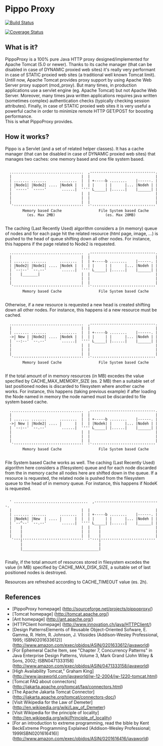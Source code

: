 # Pippo Proxy

[![Build Status](https://api.travis-ci.org/gtesei/pippoproxy.svg?branch=master)](https://travis-ci.org/gtesei/pippoproxy)

[![Coverage Status](https://coveralls.io/repos/gtesei/pippoproxy/badge.svg?branch=master&service=github)](https://coveralls.io/github/gtesei/pippoproxy?branch=master)

## What is it?

  PippoProxy is a 100% pure Java HTTP proxy designed/implemented for 
  Apache Tomcat (5.0 or newer). Thanks to its cache manager (that can be 
  disabled in case of DYNAMIC proxied web sites) it's really very performant 
  in case of STATIC proxied web sites (a traditional well known Tomcat limit).
  Untill now, Apache Tomcat provides proxy support by 
  using Apache Web Server proxy support (mod_proxy). But many times, in 
  production applications use a servlet engine (eg. Apache Tomcat) but not 
  Apache Web Server. Moreover, many times java written applications 
  requires java written (sometimes complex) authentication checks (typically 
  checking session attributes). Finally, in case of STATIC proxied web 
  sites  it is very useful a powerful cache in order to minimize remote HTTP 
  GET/POST for boosting performance.  
  This is what PippoProxy provides. 
  
  
## How it works?

  Pippo is a Servlet (and a set of related helper classes). 
  It has a cache manager (that can be disabled in case of DYNAMIC proxied web sites) 
  that manages two caches: one memory based and one file system based. 
  
```
  
  ..................................  ,------------------------------.
  |                                |  |                              |
  | ....... .......      ........  |  | +-----b ........    |------. |
  | |Node1| |Node2| .... |Nodek |  |  | |     | |      |... |Nodeh | |
  | `-----' `-----'      `......|  '''' L_____| |......|    |______| |
  |                                |  |                              |
  |                                |  |                              |
  |                                |  |                              |
   `''''''''''''''''''''''''''''''''  '`'''''''''''''''''''''''''''''
        Memory based Cache                 File System based Cache
          (es. Max 2MB)                       (es. Max 20MB)
  
```

  The caching (Last Recently Used) algorithm considers a (in memory) queue of nodes 
  and for each page hit the related resource (html page, image, ...) is pushed 
  to the head of queue shifting down all other nodes. For instance, this happens 
  if the page related to Node2 is requested. 

```
  ..................................  ,------------------------------.
  |                                |  |                              |
  | ....... .......      ........  |  | +-----b ........    |------. |
  | |Node2| |Node1| .... |Nodek |  |  | |     | |      |... |Nodeh | |
  | `--:--' `--.--'      `......|  '''' L_____| |......|    |______| |
  |    |_______|                   |  |                              |
  |                                |  |                              |
  |                                |  |                              |
   `''''''''''''''''''''''''''''''''  '`'''''''''''''''''''''''''''''
        Memory based Cache                 File System based Cache
  
```

  Otherwise, if a new resource is requested a new head is created shifting 
  down all other nodes. For instance, this happens id a new resource must be cached. 

```
  ..................................  ,------------------------------.
  |                                |  |                              |
  | ....... .......      ........  |  | +-----b ........    |------. |
  ->| New | |Node2| .... |Nodek |  |  | |     | |      |... |Nodeh | |
  | `--:--' `--.--'      `......|  '''' L_____| |......|    |______| |
  |                                |  |                              |
  |                                |  |                              |
  |                                |  |                              |
   `''''''''''''''''''''''''''''''''  '`'''''''''''''''''''''''''''''
        Memory based Cache                 File System based Cache
  
```

  If the total amount of in memory resources (in MB) excedes the value specified by 
  CACHE_MAX_MEMORY_SIZE (es. 2 MB) then a suitable set of last positioned nodes is discarded 
  to filesystem where another cache works. For instance, this happens (taking previous example) 
  if after loading the Node named <New> in memory the node named <Nodek> must be discarded 
  to file system based cache. 

```
  ..................................  ,------------------------------.
  |                                |  |                              |
  | ....... .......      ........  |  | +-----b ........    |------. |
  ->| New | |Node2| .... |      |  |  | |Nodek| |      |... |Nodeh | |
  | `--:--' `--.--'      `......|  '''' L_____| |......|    |______| |
  |                                |  |                              |
  |                                |  |                              |
  |                                |  |                              |
   `''''''''''''''''''''''''''''''''  '`'''''''''''''''''''''''''''''
        Memory based Cache                 File System based Cache
  
```

  File System based Cache works as well. The caching (Last Recently Used) algorithm here 
  considers a (filesystem) queue and for each node discarded from the in memory cache all nodes here are 
  shifted down in the queue. If a resource is requested, the related node is pushed from the filesystem 
  queue to the head of in memory queue. For instance, this happens if NodeK is requested.

```
  
  ' ..................................  ,------------------------------.
  |                                |  |                              |
  | ....... .......      ........  |  | +-----b ........    |------. |
  | |Nodek| |New  | .... |      |  |  | |     | |      |... |Nodeh | |
  | `--^--' `--.--'      `......|  '''' L_____| |......|    |______| |
  |    |                           |  |    |                         |
  |    |                           |  |    |                         |
  |    |                           |  |    |                         |
   `'''|''''''''''''''''''''''''''''  '`'''|'''''''''''''''''''''''''
       |                                   |
       |___________________________________|
  
```

  Finally, if the total amount of resources stored in filesystem excedes the value (in MB) specified 
  by CACHE_MAX_DISK_SIZE, a suitable set of last positioned nodes is destroyed. 
  
  Resources are refreshed according to CACHE_TIMEOUT value (es. 2h). 

## References 
* [PippoProxy homepage] (http://sourceforge.net/projects/pippoproxy/)
* [Tomcat homepage] (http://tomcat.apache.org/)
* [Ant homepage] (http://ant.apache.org/)
* [HTTPClient homepage] (http://www.innovation.ch/java/HTTPClient/)
* [Design PatternsElements of Reusable Object-Oriented Sofware, E. Gamma, R. Helm, R. Johnson, J. Vlissides (Addison-Wesley Professional, 1995; ISBN0201633612)] (http://www.amazon.com/exec/obidos/ASIN/0201633612/javaworld)
* [For Ephemeral Cache Item, see "Chapter 7, Concurrency Patterns" in Java Enterprise Design Patterns, Volume 3, Mark Grand (John Wiley & Sons, 2002; ISBN0471333158] (http://www.amazon.com/exec/obidos/ASIN/0471333158/javaworld) 
* [High Availability Tomcat," Graham King] (http://www.javaworld.com/javaworld/jw-12-2004/jw-1220-tomcat.html)
* [Tomcat FAQ about connectors] (http://jakarta.apache.org/tomcat/faq/connectors.html)
* [The Apache Jakarta Tomcat Connector] (http://jakarta.apache.org/tomcat/connectors-doc/)
* [Visit Wikipedia for the Law of Demeter] (http://en.wikipedia.org/wiki/Law_of_Demeter) 
* [Visit Wikipedia for the principle of locality] (http://en.wikipedia.org/wiki/Principle_of_locality)
* [For an introduction to extreme programming, read the bible by Kent BeckExtreme Programming Explained (Addison-Wesley Professional; 1999ISBN0201616416)] (http://www.amazon.com/exec/obidos/ASIN/0201616416/javaworld)